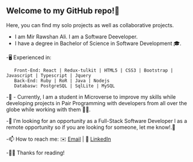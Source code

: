 ## Welcome to my GitHub repo!👋  

Here, you can find my solo projects as well as collaborative projects.

 - I am Mir Rawshan Ali. I am a Software Deeveloper.
 - I have a degree in Bachelor of Science in Software Development 🎓.
 
   
 -🖥️ Experienced in:

       Front-End: React | Redux-tulkit | HTML5 | CSS3 | Bootstrap | Javascript | Typescript | Jquery
       Back-End: Ruby | RoR | Java | Nodejs 
       Databasw: PostgreSQL | SqlLite | MySQL
      
      
      
       
-🔭 - Currently, I am a student in Microverse to improve my skills while developing projects in Pair Programming with developers from all over the globe while working with them 🌟🌟.

-👀 I’m looking for an opportunity as a Full-Stack Software Developer l as a remote opportunity so if you are looking for someone, let me know!.🙋

-📫 How to reach me: ✉️ <a href="mailto:sumon0002001@gmail.com?subject=Hello Rawshan!">Email</a>  |  💼 [LinkedIn](https://www.linkedin.com/in/mir-rawshan-ali-27b6a5198/)
     
-✌🏼 Thanks for reading!   
